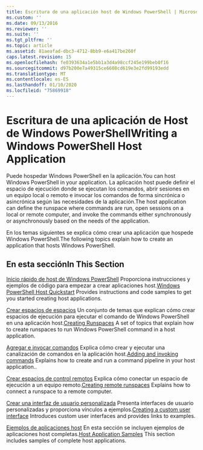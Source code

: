```yaml
---
title: Escritura de una aplicación host de Windows PowerShell | Microsoft Docs
ms.custom: ''
ms.date: 09/13/2016
ms.reviewer: ''
ms.suite: ''
ms.tgt_pltfrm: ''
ms.topic: article
ms.assetid: 81aeafad-dbc3-4712-8bb9-e6a417be260f
caps.latest.revision: 15
ms.openlocfilehash: fe0393634a1e5bb1a3d4a98ccf245e199beb0f16
ms.sourcegitcommit: d97b200e7a49315ce6608cd619e3e2fd99193edd
ms.translationtype: MT
ms.contentlocale: es-ES
ms.lasthandoff: 01/10/2020
ms.locfileid: "75869918"
---
```

# <a name="writing-a-windows-powershell-host-application"></a><span data-ttu-id="f373c-102">Escritura de una aplicación de Host de Windows PowerShell</span><span class="sxs-lookup"><span data-stu-id="f373c-102">Writing a Windows PowerShell Host Application</span></span>

<span data-ttu-id="f373c-103">Puede hospedar Windows PowerShell en la aplicación.</span><span class="sxs-lookup"><span data-stu-id="f373c-103">You can host Windows PowerShell in your application.</span></span> <span data-ttu-id="f373c-104">La aplicación host puede definir el espacio de ejecución donde se ejecutan los comandos, abrir sesiones en un equipo local o remoto e invocar los comandos de forma sincrónica o asincrónica según las necesidades de la aplicación.</span><span class="sxs-lookup"><span data-stu-id="f373c-104">The host application can define the runspace where commands are run, open sessions on a local or remote computer, and invoke the commands either synchronously or asynchronously based on the needs of the application.</span></span>

<span data-ttu-id="f373c-105">En los temas siguientes se explica cómo crear una aplicación que hospede Windows PowerShell.</span><span class="sxs-lookup"><span data-stu-id="f373c-105">The following topics explain how to create an application that hosts Windows PowerShell.</span></span>

## <a name="in-this-section"></a><span data-ttu-id="f373c-106">En esta sección</span><span class="sxs-lookup"><span data-stu-id="f373c-106">In This Section</span></span>

<span data-ttu-id="f373c-107">[Inicio rápido de host de Windows PowerShell](./windows-powershell-host-quickstart.md) Proporciona instrucciones y ejemplos de código para empezar a crear aplicaciones host.</span><span class="sxs-lookup"><span data-stu-id="f373c-107">[Windows PowerShell Host Quickstart](./windows-powershell-host-quickstart.md) Provides instructions and code samples to get you started creating host applications.</span></span>

<span data-ttu-id="f373c-108">[Crear espacios de espacios](./creating-runspaces.md) Un conjunto de temas que explican cómo crear espacios de ejecución para ejecutar el comando de Windows PowerShell en una aplicación host.</span><span class="sxs-lookup"><span data-stu-id="f373c-108">[Creating Runspaces](./creating-runspaces.md) A set of topics that explain how to create runspaces to run Windows PowerShell command in a host application.</span></span>

<span data-ttu-id="f373c-109">[Agregar e invocar comandos](./adding-and-invoking-commands.md) Explica cómo crear y ejecutar una canalización de comandos en la aplicación host.</span><span class="sxs-lookup"><span data-stu-id="f373c-109">[Adding and invoking commands](./adding-and-invoking-commands.md) Explains how to create and run a command pipeline in your host application..</span></span>

<span data-ttu-id="f373c-110">[Crear espacios de control remotos](./creating-remote-runspaces.md) Explica cómo conectar un espacio de ejecución a un equipo remoto.</span><span class="sxs-lookup"><span data-stu-id="f373c-110">[Creating remote runspaces](./creating-remote-runspaces.md) Explains how to connect a runspace to a remote computer.</span></span>

<span data-ttu-id="f373c-111">[Crear una interfaz de usuario personalizada](./creating-a-custom-user-interface.md) Presenta interfaces de usuario personalizadas y proporciona vínculos a ejemplos.</span><span class="sxs-lookup"><span data-stu-id="f373c-111">[Creating a custom user interface](./creating-a-custom-user-interface.md) Introduces custom user interfaces and provides links to examples.</span></span>

<span data-ttu-id="f373c-112">[Ejemplos de aplicaciones host](./host-application-samples.md) En esta sección se incluyen ejemplos de aplicaciones host completas.</span><span class="sxs-lookup"><span data-stu-id="f373c-112">[Host Application Samples](./host-application-samples.md) This section includes samples of complete host applications.</span></span>
